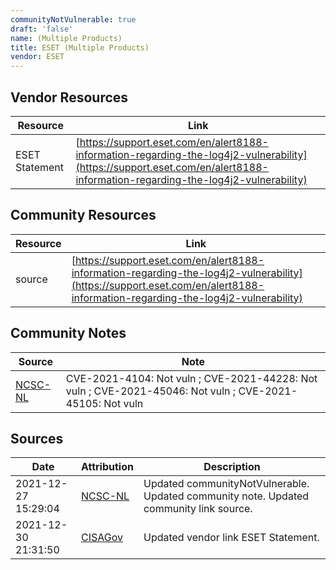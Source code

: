 ```yaml
---
communityNotVulnerable: true
draft: 'false'
name: (Multiple Products)
title: ESET (Multiple Products)
vendor: ESET
---
```


## Vendor Resources
| Resource | Link |
| --- | --- |
| ESET Statement | [https://support.eset.com/en/alert8188-information-regarding-the-log4j2-vulnerability](https://support.eset.com/en/alert8188-information-regarding-the-log4j2-vulnerability) |

## Community Resources
| Resource | Link |
| --- | --- |
| source | [https://support.eset.com/en/alert8188-information-regarding-the-log4j2-vulnerability](https://support.eset.com/en/alert8188-information-regarding-the-log4j2-vulnerability) |

## Community Notes
| Source | Note |
| --- | --- |
| [NCSC-NL](https://github.com/NCSC-NL/log4shell/blob/main/software/README.md) | CVE-2021-4104: Not vuln ; CVE-2021-44228: Not vuln ; CVE-2021-45046: Not vuln ; CVE-2021-45105: Not vuln </ul> |

## Sources
| Date | Attribution | Description |
| --- | --- | --- |
| 2021-12-27 15:29:04 | [NCSC-NL](https://github.com/NCSC-NL/log4shell/blob/main/software/README.md) | Updated communityNotVulnerable. Updated community note. Updated community link source.  |
| 2021-12-30 21:31:50 | [CISAGov](https://raw.githubusercontent.com/cisagov/log4j-affected-db/develop/README.md) | Updated vendor link ESET Statement.  |
